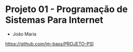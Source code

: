 # Projeto 01 - Programação de Sistemas Para Internet

- João Maria

https://github.com/jm-bass/PROJETO-PSI